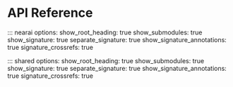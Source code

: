 # API Reference

::: nearai
    options: 
        show_root_heading: true
        show_submodules: true
        show_signature: true
        separate_signature: true
        show_signature_annotations: true
        signature_crossrefs: true

::: shared
    options:
        show_root_heading: true
        show_submodules: true
        show_signature: true
        separate_signature: true
        show_signature_annotations: true
        signature_crossrefs: true
